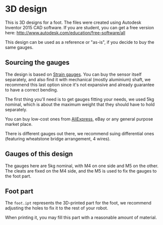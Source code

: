 # 3D design

This is 3D designs for a foot. The files were created using Autodesk Inventor
2015 CAD software. If you are student, you can get a free version here:
http://www.autodesk.com/education/free-software/all

This design can be used as a reference or "as-is", if you decide to buy the
same gauges.

## Sourcing the gauges

The design is based on [Strain gauges](https://en.wikipedia.org/wiki/Strain_gauge).
You can buy the sensor itself separately, and also find it with mechanical
(mostly aluminium) shaft, we recommend this last option since it's not expansive
and already guarantee to have a correct bending.

The first thing you'll need is to get gauges fitting your needs, we used 5kg
nominal, which is about the maximum weight that they should have to hold
separately.

You can buy low-cost ones from [AliExpress](http://www.aliexpress.com/wholesale?SearchText=strain+gauge+5kg),
eBay or any general purpose market place.

There is different gauges out there, we recommend suing
differential ones (featuring wheatstone bridge arrangement, 4 wires). 

## Gauges of this design

The gauges here are 5kg nominal, with M4 on one side and M5 on the other. The
cleats are fixed on the M4 side, and the M5 is used to fix the gauges to the foot
part.

## Foot part

The `foot.ipt` represents the 3D-printed part for the foot, we recommend adjusting
the holes to fix it to the rest of your robot.

When printing it, you may fill this part with a reasonable amount of material.
